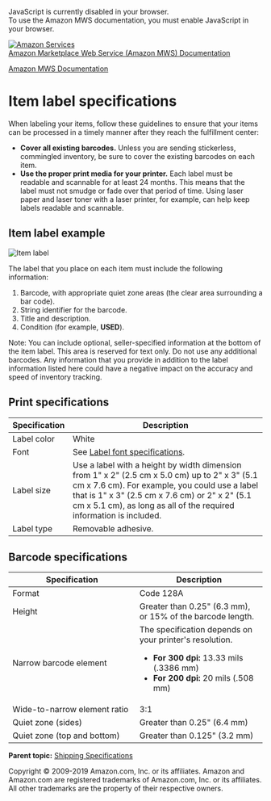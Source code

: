 <div id="MWSDX_noscript">

JavaScript is currently disabled in your browser.  
To use the Amazon MWS documentation, you must enable JavaScript in your
browser.

</div>

<div id="MWSDX_divtop">

[![Amazon
Services](https://images-na.ssl-images-amazon.com/images/G/08/mwsportal/fr_FR/amazonservices.gif "Amazon Services")](http://services.amazon.fr)  
<span id="MWSDX_titlebar">[Amazon Marketplace Web Service (Amazon MWS)
Documentation](https://developer.amazonservices.fr/gp/mws/docs.html)</span>

</div>

<div id="MWSDX_divbottom">

<div id="MWSDX_divleft">

<div id="MWSDX_toc">

</div>

</div>

<div id="MWSDX_divright">

<div id="MWSDX_content">

<span id="MWSDX_breadcrumbs">[Amazon MWS
Documentation](https://developer.amazonservices.fr/gp/mws/docs.html)</span>

Item label specifications
=========================

<div class="body conbody">

When labeling your items, follow these guidelines to ensure that your
items can be processed in a timely manner after they reach the
fulfillment center:

-   **Cover all existing barcodes.** Unless you are sending stickerless,
    commingled inventory, be sure to cover the existing barcodes on each
    item.
-   **Use the proper print media for your printer.** Each label must be
    readable and scannable for at least 24 months. This means that the
    label must not smudge or fade over that period of time. Using laser
    paper and laser toner with a laser printer, for example, can help
    keep labels readable and scannable.

<div class="section">

Item label example
------------------

<img src="ItemLabel.png" class="image" alt="Item label" />

The label that you place on each item must include the following
information:

1.  Barcode, with appropriate quiet zone areas (the clear area
    surrounding a bar code).
2.  String identifier for the barcode.
3.  Title and description.
4.  Condition (for example, **USED**).

<div class="note note">

<span class="notetitle">Note:</span> You can include optional,
seller-specified information at the bottom of the item label. This area
is reserved for text only. Do not use any additional barcodes. Any
information that you provide in addition to the label information listed
here could have a negative impact on the accuracy and speed of inventory
tracking.

</div>

</div>

<div class="section">

Print specifications
--------------------

<div class="tablenoborder">

| Specification | Description                                                                                                                                                                                                                                                             |
|---------------|-------------------------------------------------------------------------------------------------------------------------------------------------------------------------------------------------------------------------------------------------------------------------|
| Label color   | White                                                                                                                                                                                                                                                                   |
| Font          | See <a href="FBAGuide_LabelFontSpec.md" class="xref">Label font specifications</a>.                                                                                                                                                                                   |
| Label size    | Use a label with a height by width dimension from 1" x 2" (2.5 cm x 5.0 cm) up to 2" x 3" (5.1 cm x 7.6 cm). For example, you could use a label that is 1" x 3" (2.5 cm x 7.6 cm) or 2" x 2" (5.1 cm x 5.1 cm), as long as all of the required information is included. |
| Label type    | Removable adhesive.                                                                                                                                                                                                                                                     |

</div>

</div>

<div class="section">

Barcode specifications
----------------------

<div class="tablenoborder">

<table id="FBAGuide_ItemLabelSpec__BarcodeSpecificationsTable" class="table" data-cellpadding="4" data-cellspacing="0" data-summary="" data-frame="border" data-border="1" data-rules="all">
<colgroup>
<col style="width: 50%" />
<col style="width: 50%" />
</colgroup>
<thead>
<tr class="header">
<th>Specification</th>
<th>Description</th>
</tr>
</thead>
<tbody>
<tr class="odd">
<td>Format</td>
<td>Code 128A</td>
</tr>
<tr class="even">
<td>Height</td>
<td>Greater than 0.25" (6.3 mm), or 15% of the barcode length.</td>
</tr>
<tr class="odd">
<td>Narrow barcode element</td>
<td>The specification depends on your printer's resolution.
<ul>
<li><strong>For 300 dpi:</strong> 13.33 mils (.3386 mm)</li>
<li><strong>For 200 dpi:</strong> 20 mils (.508 mm)</li>
</ul></td>
</tr>
<tr class="even">
<td>Wide-to-narrow element ratio</td>
<td>3:1</td>
</tr>
<tr class="odd">
<td>Quiet zone (sides)</td>
<td>Greater than 0.25" (6.4 mm)</td>
</tr>
<tr class="even">
<td>Quiet zone (top and bottom)</td>
<td>Greater than 0.125" (3.2 mm)</td>
</tr>
</tbody>
</table>

</div>

</div>

</div>

<div class="related-links">

<div class="familylinks">

<div class="parentlink">

**Parent topic:**
<a href="../fba_guide/FBAGuide_ShippingSpecs.md" class="link">Shipping Specifications</a>

</div>

</div>

</div>

<div id="MWSDX_footer">

Copyright © 2009-2019 Amazon.com, Inc. or its affiliates. Amazon and
Amazon.com are registered trademarks of Amazon.com, Inc. or its
affiliates. All other trademarks are the property of their respective
owners.

</div>

</div>

</div>

<div style="clear: both;">

</div>

</div>

